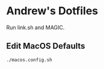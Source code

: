Andrew's Dotfiles
=================

Run link.sh and MAGIC.

## Edit MacOS Defaults

```bash
./macos.config.sh
```

